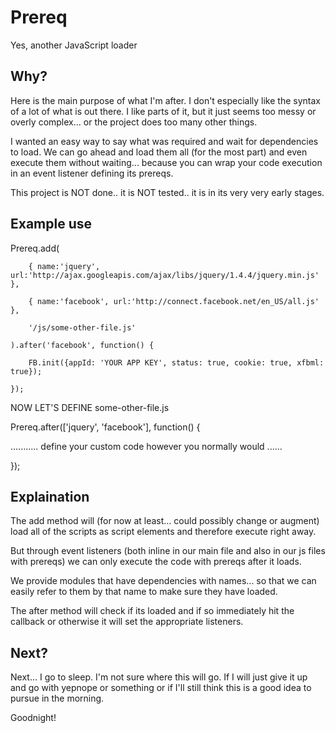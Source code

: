 Prereq
=============

Yes, another JavaScript loader

Why?
-------

Here is the main purpose of what I'm after. I don't especially like the syntax of a
lot of what is out there. I like parts of it, but it just seems too messy or overly
complex... or the project does too many other things.

I wanted an easy way to say what was required and wait for dependencies to load.
We can go ahead and load them all (for the most part) and even execute them without
waiting... because you can wrap your code execution in an event listener defining
its prereqs.

This project is NOT done.. it is NOT tested.. it is in its very very early stages.


Example use
-------


Prereq.add(

		{ name:'jquery', url:'http://ajax.googleapis.com/ajax/libs/jquery/1.4.4/jquery.min.js' },

		{ name:'facebook', url:'http://connect.facebook.net/en_US/all.js' },

		'/js/some-other-file.js'

	).after('facebook', function() {

		FB.init({appId: 'YOUR APP KEY', status: true, cookie: true, xfbml: true});

	});


NOW LET'S DEFINE some-other-file.js


Prereq.after(['jquery', 'facebook'], function() {

........... define your custom code however you normally would ......

});


Explaination
-------

The add method will (for now at least... could possibly change or augment) load all of the scripts
as script elements and therefore execute right away.

But through event listeners (both inline in our main file and also in our js files with prereqs)
we can only execute the code with prereqs after it loads.

We provide modules that have dependencies with names... so that we can easily refer to them by that 
name to make sure they have loaded.

The after method will check if its loaded and if so immediately hit the callback or otherwise
it will set the appropriate listeners.

Next?
-------

Next... I go to sleep. I'm not sure where this will go. If I will just give it up and go with yepnope 
or something or if I'll still think this is a good idea to pursue in the morning.

Goodnight!
